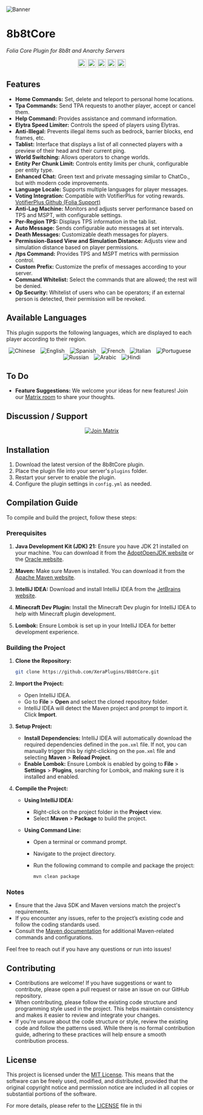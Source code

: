 ![Banner](https://i.imgur.com/hwRDyes.jpeg)

# 8b8tCore
*Folia Core Plugin for 8b8t and Anarchy Servers*
<p align="center">
  <img src="https://img.shields.io/github/stars/XeraPlugins/8b8tCore.svg?style=for-the-badge&label=Stars&color=yellow" alt="Stars" height="22">
  <img src="https://img.shields.io/github/forks/XeraPlugins/8b8tCore.svg?style=for-the-badge&label=Forks&color=blue" alt="Forks" height="22">
  <img src="https://img.shields.io/github/commit-activity/m/XeraPlugins/8b8tCore.svg?style=for-the-badge&label=Commits&color=orange" alt="Commits" height="22">
  <img src="https://img.shields.io/github/contributors/XeraPlugins/8b8tCore.svg?style=for-the-badge&label=Contributors&color=lightgrey" alt="Contributors" height="22">
  <img src="https://img.shields.io/github/release/XeraPlugins/8b8tCore.svg?style=for-the-badge&label=Latest%20Release&color=blue" alt="Latest Release" height="22">
</p>

## Features

- **Home Commands:** Set, delete and teleport to personal home locations.
- **Tpa Commands:** Send TPA requests to another player, accept or cancel them.
- **Help Command:** Provides assistance and command information.
- **Elytra Speed Limiter:** Controls the speed of players using Elytras.
- **Anti-Illegal:** Prevents illegal items such as bedrock, barrier blocks, end frames, etc.
- **Tablist:** Interface that displays a list of all connected players with a preview of their head and their current ping.
- **World Switching:** Allows operators to change worlds.
- **Entity Per Chunk Limit:** Controls entity limits per chunk, configurable per entity type.
- **Enhanced Chat:** Green text and private messaging similar to ChatCo., but with modern code improvements.
- **Language Locale:** Supports multiple languages for player messages.
- **Voting Integration:** Compatible with VotifierPlus for voting rewards. [VotifierPlus Github (Folia Support)](https://github.com/BenCodez/VotifierPlus)
- **Anti-Lag Machine:** Monitors and adjusts server performance based on TPS and MSPT, with configurable settings.
- **Per-Region TPS:** Displays TPS information in the tab list.
- **Auto Message:** Sends configurable auto messages at set intervals.
- **Death Messages:** Customizable death messages for players.
- **Permission-Based View and Simulation Distance:** Adjusts view and simulation distance based on player permissions.
- **/tps Command:** Provides TPS and MSPT metrics with permission control.
- **Custom Prefix:** Customize the prefix of messages according to your server.
- **Command Whitelist:** Select the commands that are allowed; the rest will be denied.
- **Op Security:** Whitelist of users who can be operators; if an external person is detected, their permission will be revoked.

## Available Languages

This plugin supports the following languages, which are displayed to each player according to their region.

<p align="center">
  <img src="https://flagcdn.com/w40/cn.png" alt="Chinese" style="margin-right: 10px;">
  <img src="https://flagcdn.com/w40/gb.png" alt="English" style="margin-right: 10px;">
  <img src="https://flagcdn.com/w40/es.png" alt="Spanish" style="margin-right: 10px;">
  <img src="https://flagcdn.com/w40/fr.png" alt="French" style="margin-right: 10px;">
  <img src="https://flagcdn.com/w40/it.png" alt="Italian" style="margin-right: 10px;">
  <img src="https://flagcdn.com/w40/br.png" alt="Portuguese" style="margin-right: 10px;">
  <img src="https://flagcdn.com/w40/ru.png" alt="Russian" style="margin-right: 10px;">
  <img src="https://flagcdn.com/w40/sa.png" alt="Arabic" style="margin-right: 10px;">
  <img src="https://flagcdn.com/w40/in.png" alt="Hindi">
</p>

## To Do

- **Feature Suggestions:** We welcome your ideas for new features! Join our [Matrix room](https://matrix.to/#/#xera-general:matrix.xera.ca) to share your thoughts.

## Discussion / Support

<p align="center">
  <a href="https://matrix.to/#/#xera:matrix.xera.ca">
    <img src="https://img.shields.io/badge/Join_Matrix-7F8C8D?style=for-the-badge&logo=matrix&logoColor=white" alt="Join Matrix">
  </a>
</p>


## Installation

1. Download the latest version of the 8b8tCore plugin.
2. Place the plugin file into your server's `plugins` folder.
3. Restart your server to enable the plugin.
4. Configure the plugin settings in `config.yml` as needed.

## Compilation Guide

To compile and build the project, follow these steps:

### Prerequisites

1. **Java Development Kit (JDK) 21:** Ensure you have JDK 21 installed on your machine. You can download it from the [AdoptOpenJDK website](https://adoptium.net/) or the [Oracle website](https://www.oracle.com/java/technologies/javase/jdk21-archive-downloads.html).

2. **Maven:** Make sure Maven is installed. You can download it from the [Apache Maven website](https://maven.apache.org/download.cgi).

3. **IntelliJ IDEA:** Download and install IntelliJ IDEA from the [JetBrains website](https://www.jetbrains.com/idea/download/).

4. **Minecraft Dev Plugin:** Install the Minecraft Dev plugin for IntelliJ IDEA to help with Minecraft plugin development.

5. **Lombok:** Ensure Lombok is set up in your IntelliJ IDEA for better development experience.

### Building the Project

1. **Clone the Repository:**

   ```bash
   git clone https://github.com/XeraPlugins/8b8tCore.git
   ```
2. **Import the Project:**

    - Open IntelliJ IDEA.
    - Go to **File** > **Open** and select the cloned repository folder.
    - IntelliJ IDEA will detect the Maven project and prompt to import it. Click **Import**.

3. **Setup Project:**

    - **Install Dependencies:** IntelliJ IDEA will automatically download the required dependencies defined in the `pom.xml` file. If not, you can manually trigger this by right-clicking on the `pom.xml` file and selecting **Maven** > **Reload Project**.
    - **Enable Lombok:** Ensure Lombok is enabled by going to **File** > **Settings** > **Plugins**, searching for Lombok, and making sure it is installed and enabled.

4. **Compile the Project:**

    - **Using IntelliJ IDEA:**
        - Right-click on the project folder in the **Project** view.
        - Select **Maven** > **Package** to build the project.

    - **Using Command Line:**
        - Open a terminal or command prompt.
        - Navigate to the project directory.
        - Run the following command to compile and package the project:

          ```bash
          mvn clean package
          ```

### Notes

- Ensure that the Java SDK and Maven versions match the project's requirements.
- If you encounter any issues, refer to the project’s existing code and follow the coding standards used.
- Consult the [Maven documentation](https://maven.apache.org/guides/index.html) for additional Maven-related commands and configurations.

Feel free to reach out if you have any questions or run into issues!

## Contributing

- Contributions are welcome! If you have suggestions or want to contribute, please open a pull request or raise an issue on our GitHub repository.
- When contributing, please follow the existing code structure and programming style used in the project. This helps maintain consistency and makes it easier to review and integrate your changes.
- If you're unsure about the code structure or style, review the existing code and follow the patterns used. While there is no formal contribution guide, adhering to these practices will help ensure a smooth contribution process.

## License

This project is licensed under the [MIT License](https://opensource.org/licenses/MIT). This means that the software can be freely used, modified, and distributed, provided that the original copyright notice and permission notice are included in all copies or substantial portions of the software. 

For more details, please refer to the [LICENSE](https://github.com/XeraPlugins/8b8tCore/blob/master/LICENSE) file in thi
